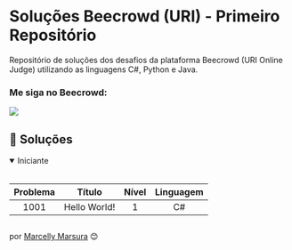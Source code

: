 # Soluções Beecrowd (URI) - Primeiro Repositório

Repositório de soluções dos desafios da plataforma Beecrowd (URI Online Judge) utilizando as linguagens C#, Python e Java.


### Me siga no Beecrowd:
<div style="display: inline_block">
  <a href="https://www.beecrowd.com.br/judge/pt/profile/609209" height="30em" target="_blank"><img src="https://img.shields.io/badge/-Beecrowd-9400D3?style=for-the-badge" target="_blank"></a>
</div>

## 🚀 Soluções

<details open>
  <summary> Iniciante </summary>
  <br>

  | Problema | Título | Nível | Linguagem |
  |:---: | --- | :---: | :---: |
  | 1001 | Hello World! | 1 | C# |

</details>


##
por [Marcelly Marsura](https://github.com/MarcellyMarsura) 😊
